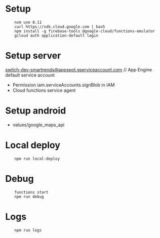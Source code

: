 # Setup
```
    nvm use 8.11
    curl https://sdk.cloud.google.com | bash
    npm install -g firebase-tools @google-cloud/functions-emulator
    gcloud auth application-default login
```
# Setup server
switch-dev-smartrends@appspot.gserviceaccount.com // App Engine default service account
* Permission iam.serviceAccounts.signBlob in IAM
* Cloud functions service agent

# Setup android
* values/google_maps_api

# Local deploy
```
    npm run local-deploy
```
# Debug
```
    functions start
    npm run debug
```
# Logs
```
    npm run logs
```